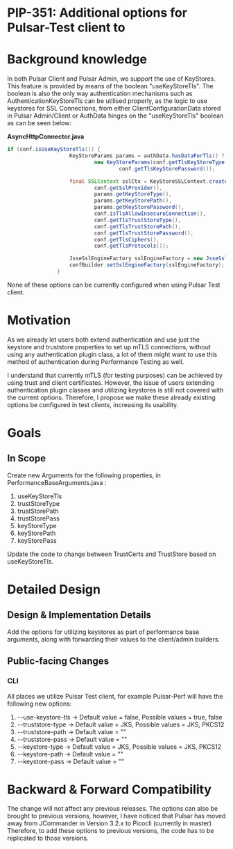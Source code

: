 <!--
RULES
* Never place a link to an external site like Google Doc. The proposal should be in this issue entirely.
* Use a spelling and grammar checker tools if available for you (there are plenty of free ones).

PROPOSAL HEALTH CHECK
I can read the design document and understand the problem statement and what you plan to change *without* resorting to a couple of hours of code reading just to start having a high level understanding of the change.

IMAGES
If you need diagrams, avoid attaching large files. You can use [MermaidJS]([url](https://mermaid.js.org/)) as a simple language to describe many types of diagrams.

THIS COMMENTS
Please remove them when done.
-->

# PIP-351: Additional options for Pulsar-Test client to 

# Background knowledge

<!--
Describes all the knowledge you need to know in order to understand all the other sections in this PIP

* Give a high level explanation on all concepts you will be using throughout this document. For example, if you want to talk about Persistent Subscriptions, explain briefly (1 paragraph) what this is. If you're going to talk about Transaction Buffer, explain briefly what this is. 
  If you're going to change something specific, then go into more detail about it and how it works. 
* Provide links where possible if a person wants to dig deeper into the background information. 

DON'T
* Do not include links *instead* explanation. Do provide links for further explanation.

EXAMPLES
* See [PIP-248](https://github.com/apache/pulsar/issues/19601), Background section to get an understanding on how you add the background knowledge needed.
  (They also included the motivation there, but ignore it as we place that in Motivation section explicitly).
-->

In both Pulsar Client and Pulsar Admin, we support the use of KeyStores. This feature is provided by means of the boolean
"useKeyStoreTls". The boolean is also the only way authentication mechanisms such as AuthenticationKeyStoreTls can be utilised
properly, as the logic to use keystores for SSL Connections, from either ClientConfigurationData stored in Pulsar Admin/Client
or AuthData hinges on the "useKeyStoreTls" boolean as can be seen below:

<b>AsyncHttpConnector.java</b>
```java
if (conf.isUseKeyStoreTls()) {
                    KeyStoreParams params = authData.hasDataForTls() ? authData.getTlsKeyStoreParams() :
                            new KeyStoreParams(conf.getTlsKeyStoreType(), conf.getTlsKeyStorePath(),
                                    conf.getTlsKeyStorePassword());

                    final SSLContext sslCtx = KeyStoreSSLContext.createClientSslContext(
                            conf.getSslProvider(),
                            params.getKeyStoreType(),
                            params.getKeyStorePath(),
                            params.getKeyStorePassword(),
                            conf.isTlsAllowInsecureConnection(),
                            conf.getTlsTrustStoreType(),
                            conf.getTlsTrustStorePath(),
                            conf.getTlsTrustStorePassword(),
                            conf.getTlsCiphers(),
                            conf.getTlsProtocols());

                    JsseSslEngineFactory sslEngineFactory = new JsseSslEngineFactory(sslCtx);
                    confBuilder.setSslEngineFactory(sslEngineFactory);
                } 
```

None of these options can be currently configured when using Pulsar Test client.

# Motivation

<!--
Describe the problem this proposal is trying to solve.

* Explain what is the problem you're trying to solve - current situation.
* This section is the "Why" of your proposal.
-->

As we already let users both extend authentication and use just the keystore and truststore properties to set up mTLS
connections, without using any authentication plugin class, a lot of them might want to use this method of authentication
during Performance Testing as well.

I understand that currently mTLS (for testing purposes) can be achieved by using trust and client certificates.
However, the issue of users extending authentication plugin classes and utilizing keystores is still not covered 
with the current options. Therefore, I propose we make these already existing options be configured in test clients,
increasing its usability.

# Goals

## In Scope

Create new Arguments for the following properties, in PerformanceBaseArguments.java :
1. useKeyStoreTls
2. trustStoreType
3. trustStorePath
4. trustStorePass
5. keyStoreType
6. keyStorePath
7. keyStorePass

Update the code to change between TrustCerts and TrustStore based on useKeyStoreTls.

<!--
What this PIP intend to achieve once It's integrated into Pulsar.
Why does it benefit Pulsar.
-->

[//]: # (## Out of Scope)

<!--
Describe what you have decided to keep out of scope, perhaps left for a different PIP/s.
-->


[//]: # (# High Level Design)

<!--
Describe the design of your solution in *high level*.
Describe the solution end to end, from a birds-eye view.
Don't go into implementation details in this section.

I should be able to finish reading from beginning of the PIP to here (including) and understand the feature and 
how you intend to solve it, end to end.

DON'T
* Avoid code snippets, unless it's essential to explain your intent.
-->

# Detailed Design

## Design & Implementation Details

<!--
This is the section where you dive into the details. It can be:
* Concrete class names and their roles and responsibility, including methods.
* Code snippets of existing code.
* Interface names and its methods.
* ...
-->

Add the options for utilizing keystores as part of performance base arguments, along with forwarding their values
to the client/admin builders.

## Public-facing Changes

<!--
Describe the additions you plan to make for each public facing component. 
Remove the sections you are not changing.
Clearly mark any changes which are BREAKING backward compatability.
-->

### CLI

All places we utilize Pulsar Test client, for example Pulsar-Perf will have the following new options:

1. --use-keystore-tls &rarr; Default value = false, Possible values = true, false
2. --truststore-type &rarr; Default value = JKS, Possible values = JKS, PKCS12
3. --truststore-path &rarr; Default value = ""
4. --truststore-pass &rarr; Default value = ""
5. --keystore-type &rarr; Default value = JKS, Possible values = JKS, PKCS12
6. --keystore-path &rarr; Default value = ""
7. --keystore-pass &rarr; Default value = ""



# Backward & Forward Compatibility

The change will not affect any previous releases. The options can also be brought to previous versions, however, I have
noticed that Pulsar has moved away from JCommander in Version 3.2.x to Picocli (currently in master)
Therefore, to add these options to previous versions, the code has to be replicated to those versions.
